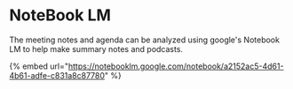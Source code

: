 # NoteBook LM



The meeting notes and agenda can be analyzed using google's Notebook LM to help make summary notes and podcasts.&#x20;



{% embed url="https://notebooklm.google.com/notebook/a2152ac5-4d61-4b61-adfe-c831a8c87780" %}

